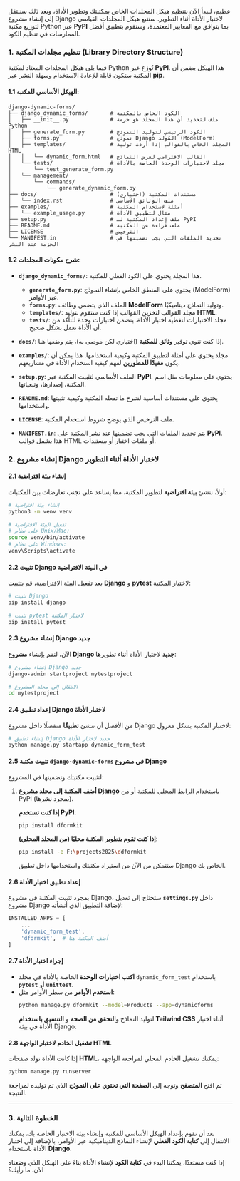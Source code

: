عظيم، لنبدأ الآن بتنظيم هيكل المجلدات الخاص بمكتبتك وتطوير الأداة، وبعد ذلك سننتقل إلى إنشاء مشروع Django لاختبار الأداة أثناء التطوير. سنتبع هيكل المجلدات القياسي لتوزيع مكتبة Python عبر **PyPI** بما يتوافق مع المعايير المعتمدة، وسنقوم بتطبيق أفضل الممارسات في تنظيم الكود.

### 1. **تنظيم مجلدات المكتبة (Library Directory Structure)**

فيما يلي هيكل المجلدات المعتاد لمكتبة Python تُوزع عبر **PyPI**. هذا الهيكل يضمن أن المكتبة ستكون قابلة للإعادة الاستخدام وسهلة النشر عبر **pip**.

#### 1.1 **الهيكل الأساسي للمكتبة**:

```
django-dynamic-forms/
├── django_dynamic_forms/       # الكود الخاص بالمكتبة
│   ├── __init__.py             # ملف لتحديد أن هذا المجلد هو حزمة Python
│   ├── generate_form.py        # الكود الرئيسي لتوليد النموذج
│   ├── forms.py                # نموذج Django المُولد (ModelForm)
│   ├── templates/              # المجلد الخاص بالقوالب إذا أردت توليد HTML
│   │   └── dynamic_form.html   # القالب الافتراضي لعرض النماذج
│   └── tests/                  # مجلد لاختبارات الوحدة الخاصة بالأداة
│       └── test_generate_form.py
│   └── management/
│       └── commands/
│           └── generate_dynamic_form.py
├── docs/                       # مستندات المكتبة (اختياري)
│   └── index.rst               # ملف الوثائق الأساسي
├── examples/                   # أمثلة لاستخدام المكتبة
│   └── example_usage.py        # مثال لتطبيق الأداة
├── setup.py                    # ملف إعداد المكتبة لـ PyPI
├── README.md                   # ملف قراءة عن المكتبة
├── LICENSE                     # الترخيص
└── MANIFEST.in                 # تحديد الملفات التي يجب تضمينها في الحزمة عند النشر
```

#### 1.2 **شرح مكونات المجلدات:**

- **`django_dynamic_forms/`**: هذا المجلد يحتوي على الكود الفعلي للمكتبة.
  - **`generate_form.py`**: يحتوي على المنطق الخاص بإنشاء النموذج (ModelForm) عبر الأوامر.
  - **`forms.py`**: الملف الذي يتضمن وظائف **ModelForm** وتوليد النماذج ديناميكيًا.
  - **`templates/`**: مجلد القوالب لتخزين القوالب إذا كنت ستقوم بتوليد **HTML**.
  - **`tests/`**: مجلد الاختبارات لتغطية اختبار الأداة. يتضمن اختبارات وحدة للتأكد من أن الأداة تعمل بشكل صحيح.
- **`docs/`**: إذا كنت تنوي توفير **وثائق للمكتبة** (اختياري لكن موصى به)، يتم وضعها هنا.
- **`examples/`**: مجلد يحتوي على أمثلة لتطبيق المكتبة وكيفية استخدامها. هذا يمكن أن يكون **مفيدًا للمطورين** لفهم كيفية استخدام الأداة في مشاريعهم.
- **`setup.py`**: الملف الأساسي لتثبيت المكتبة عبر **PyPI**. يحتوي على معلومات مثل اسم المكتبة، إصدارها، وتبعياتها.
- **`README.md`**: يحتوي على مستندات أساسية لشرح ما تفعله المكتبة وكيفية تثبيتها واستخدامها.

- **`LICENSE`**: ملف الترخيص الذي يوضح شروط استخدام المكتبة.

- **`MANIFEST.in`**: يتم تحديد الملفات التي يجب تضمينها عند نشر المكتبة على **PyPI**. هذا يشمل قوالب HTML أو ملفات اختبار أو مستندات.

### 2. **إنشاء مشروع Django لاختبار الأداة أثناء التطوير**

#### 2.1 **إنشاء بيئة افتراضية**

أولاً، ننشئ **بيئة افتراضية** لتطوير المكتبة، مما يساعد على تجنب تعارضات بين المكتبات:

```bash
# إنشاء بيئة افتراضية
python3 -m venv venv

# تفعيل البيئة الافتراضية
# على نظام Unix/Mac:
source venv/bin/activate
# على نظام Windows:
venv\Scripts\activate
```

#### 2.2 **تثبيت Django في البيئة الافتراضية**

بعد تفعيل البيئة الافتراضية، قم بتثبيت **Django** و **pytest** لاختبار المكتبة:

```bash
# تثبيت Django
pip install django

# تثبيت pytest لاختبار المكتبة
pip install pytest
```

#### 2.3 **إنشاء مشروع Django جديد**

الآن، لنقم بإنشاء **مشروع Django جديد** لاختبار الأداة أثناء تطويرها:

```bash
# إنشاء مشروع Django جديد
django-admin startproject mytestproject

# الانتقال إلى مجلد المشروع
cd mytestproject
```

#### 2.4 **إعداد تطبيق Django لاختبار الأداة**

من الأفضل أن تنشئ **تطبيقًا** منفصلًا داخل مشروع Django لاختبار المكتبة بشكل معزول:

```bash
# إنشاء تطبيق Django جديد لاختبار الأداة
python manage.py startapp dynamic_form_test
```

#### 2.5 **تثبيت مكتبة `django-dynamic-forms` في مشروع Django**

لتثبيت مكتبتك وتضمينها في المشروع:

1. **أضف المكتبة إلى مجلد مشروع Django** باستخدام الرابط المحلي للمكتبة أو من PyPI (بمجرد نشرها).

   **إذا كنت تستخدم PyPI**:

   ```bash
   pip install dformkit
   ```

   **إذا كنت تقوم بتطوير المكتبة محليًا (من المجلد المحلي)**:

   ```bash
   pip install -e F:\projects2025\ddformkit
   ```

   ستتمكن من الآن من استيراد مكتبتك واستخدامها داخل تطبيق Django الخاص بك.

#### 2.6 **إعداد تطبيق اختبار الأداة**

بمجرد تثبيت المكتبة في مشروع Django، ستحتاج إلى تعديل **`settings.py`** داخل مشروع Django لإضافة التطبيق الذي أنشأته:

```python
INSTALLED_APPS = [
    ...
    'dynamic_form_test',
    'dformkit',  # أضف المكتبة هنا
]
```

#### 2.7 **إجراء اختبار الأداة**

- **اكتب اختبارات الوحدة** الخاصة بالأداة في مجلد `dynamic_form_test` باستخدام **`pytest`** أو **`unittest`**.
- **استخدم الأوامر** من سطر الأوامر مثل:
  ```bash
  python manage.py dformkit --model=Products --app=dynamicforms
  ```
  لتوليد النماذج و**التحقق من الصحة** و **التنسيق باستخدام Tailwind CSS** أثناء اختبار الأداة في بيئة Django.

#### 2.8 **تشغيل الخادم لاختبار الواجهة HTML**

إذا كانت الأداة تولد صفحات **HTML**، يمكنك تشغيل الخادم المحلي لمراجعة الواجهة:

```bash
python manage.py runserver
```

ثم افتح **المتصفح** وتوجه إلى **الصفحة التي تحتوي على النموذج** الذي تم توليده لمراجعة النتيجة.

---

### 3. **الخطوة التالية**

بعد أن تقوم بإعداد الهيكل الأساسي للمكتبة وإنشاء بيئة الاختبار الخاصة بك، يمكنك الانتقال إلى **كتابة الكود الفعلي** لإنشاء النماذج الديناميكية عبر الأوامر، بالإضافة إلى اختبار الأداة باستخدام **Django**.

إذا كنت مستعدًا، يمكننا البدء في **كتابة الكود** لإنشاء الأداة بناءً على الهيكل الذي وضعناه الآن. ما رأيك؟
